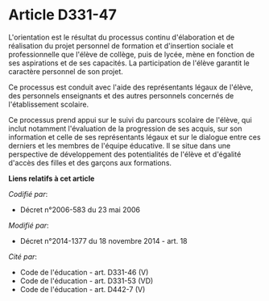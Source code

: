 # Article D331-47

L'orientation est le résultat du processus continu d'élaboration et de réalisation du projet personnel de formation et
d'insertion sociale et professionnelle que l'élève de collège, puis de lycée, mène en fonction de ses aspirations et de ses
capacités. La participation de l'élève garantit le caractère personnel de son projet.

Ce processus est conduit avec l'aide des représentants légaux de l'élève, des personnels enseignants et des autres personnels
concernés de l'établissement scolaire.

Ce processus prend appui sur le suivi du parcours scolaire de l'élève, qui inclut notamment l'évaluation de la progression de
ses acquis, sur son information et celle de ses représentants légaux et sur le dialogue entre ces derniers et les membres de
l'équipe éducative. Il se situe dans une perspective de développement des potentialités de l'élève et d'égalité d'accès des
filles et des garçons aux formations.

**Liens relatifs à cet article**

_Codifié par_:

  - Décret n°2006-583 du 23 mai 2006

_Modifié par_:

  - Décret n°2014-1377 du 18 novembre 2014 - art. 18

_Cité par_:

  - Code de l'éducation - art. D331-46 (V)
  - Code de l'éducation - art. D331-53 (VD)
  - Code de l'éducation - art. D442-7 (V)
